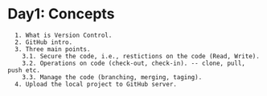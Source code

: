 # Day1: Concepts

      1. What is Version Control.
      2. GitHub intro.
      3. Three main points.
        3.1. Secure the code, i.e., restictions on the code (Read, Write).
        3.2. Operations on code (check-out, check-in). -- clone, pull, push etc.
        3.3. Manage the code (branching, merging, taging).
      4. Upload the local project to GitHub server.
